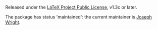 Released under the [LaTeX Project Public
License](http://www.latex-project.org/lppl.txt), v1.3c or later.

The package has status 'maintained': the current maintainer is
[Joseph Wright](joseph.wright@morningstar2.co.uk).